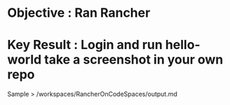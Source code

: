 # Objective :  Ran Rancher
# Key Result : Login and run hello-world take a screenshot in your own repo


Sample > /workspaces/RancherOnCodeSpaces/output.md